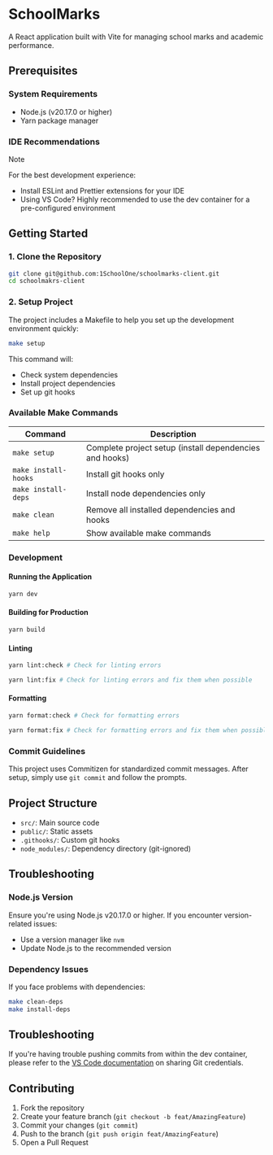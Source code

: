 # SchoolMarks

A React application built with Vite for managing school marks and academic performance.

## Prerequisites

### System Requirements

- Node.js (v20.17.0 or higher)
- Yarn package manager

### IDE Recommendations

> [!NOTE]
> For the best development experience:
>
> - Install ESLint and Prettier extensions for your IDE
> - Using VS Code? Highly recommended to use the dev container for a pre-configured environment

## Getting Started

### 1. Clone the Repository

```bash
git clone git@github.com:1SchoolOne/schoolmarks-client.git
cd schoolmakrs-client
```

### 2. Setup Project

The project includes a Makefile to help you set up the development environment quickly:

```bash
make setup
```

This command will:

- Check system dependencies
- Install project dependencies
- Set up git hooks

### Available Make Commands

| Command              | Description                                             |
| -------------------- | ------------------------------------------------------- |
| `make setup`         | Complete project setup (install dependencies and hooks) |
| `make install-hooks` | Install git hooks only                                  |
| `make install-deps`  | Install node dependencies only                          |
| `make clean`         | Remove all installed dependencies and hooks             |
| `make help`          | Show available make commands                            |

### Development

#### Running the Application

```bash
yarn dev
```

#### Building for Production

```bash
yarn build
```

#### Linting

```bash
yarn lint:check # Check for linting errors
```

```bash
yarn lint:fix # Check for linting errors and fix them when possible
```

#### Formatting

```bash
yarn format:check # Check for formatting errors
```

```bash
yarn format:fix # Check for formatting errors and fix them when possible
```

### Commit Guidelines

This project uses Commitizen for standardized commit messages. After setup, simply use `git commit` and follow the prompts.

## Project Structure

- `src/`: Main source code
- `public/`: Static assets
- `.githooks/`: Custom git hooks
- `node_modules/`: Dependency directory (git-ignored)

## Troubleshooting

### Node.js Version

Ensure you're using Node.js v20.17.0 or higher. If you encounter version-related issues:

- Use a version manager like `nvm`
- Update Node.js to the recommended version

### Dependency Issues

If you face problems with dependencies:

```bash
make clean-deps
make install-deps
```

## Troubleshooting

If you're having trouble pushing commits from within the dev container, please refer to the [VS Code documentation](https://code.visualstudio.com/remote/advancedcontainers/sharing-git-credentials#_using-ssh-keys) on sharing Git credentials.

## Contributing

1. Fork the repository
2. Create your feature branch (`git checkout -b feat/AmazingFeature`)
3. Commit your changes (`git commit`)
4. Push to the branch (`git push origin feat/AmazingFeature`)
5. Open a Pull Request
